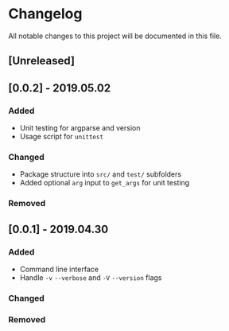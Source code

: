 # Changelog

All notable changes to this project will be documented in this file.

## [Unreleased]

## [0.0.2] - 2019.05.02
### Added
- Unit testing for argparse and version
- Usage script for `unittest`

### Changed
- Package structure into `src/` and `test/` subfolders
- Added optional `arg` input to `get_args` for unit testing

### Removed

## [0.0.1] - 2019.04.30
### Added
- Command line interface
- Handle `-v` `--verbose` and `-V` `--version` flags

### Changed

### Removed
